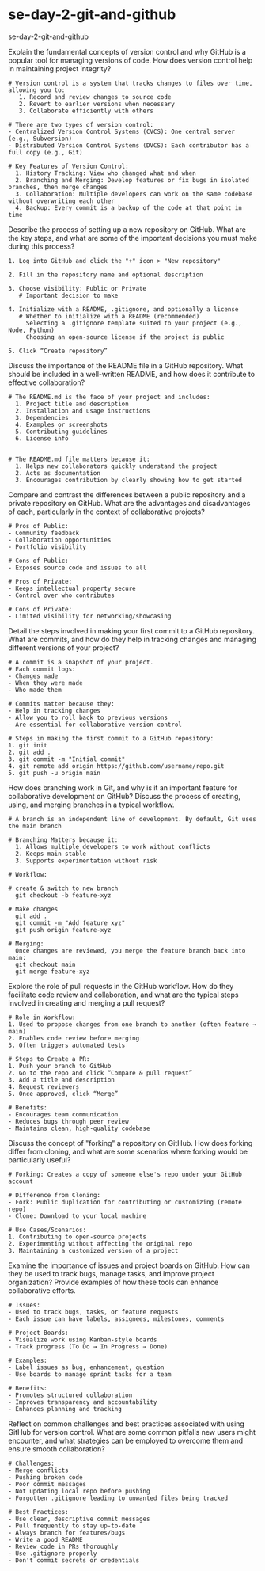 # se-day-2-git-and-github
se-day-2-git-and-github

Explain the fundamental concepts of version control and why GitHub is a popular tool for managing versions of code. How does version control help in maintaining project integrity?

    # Version control is a system that tracks changes to files over time, allowing you to:
       1. Record and review changes to source code
       2. Revert to earlier versions when necessary
       3. Collaborate efficiently with others

    # There are two types of version control:
    - Centralized Version Control Systems (CVCS): One central server (e.g., Subversion)
    - Distributed Version Control Systems (DVCS): Each contributor has a full copy (e.g., Git)

    # Key Features of Version Control:
      1. History Tracking: View who changed what and when
      2. Branching and Merging: Develop features or fix bugs in isolated branches, then merge changes
      3. Collaboration: Multiple developers can work on the same codebase without overwriting each other
      4. Backup: Every commit is a backup of the code at that point in time




Describe the process of setting up a new repository on GitHub. What are the key steps, and what are some of the important decisions you must make during this process?

    1. Log into GitHub and click the "+" icon > "New repository"
    
    2. Fill in the repository name and optional description
    
    3. Choose visibility: Public or Private
       # Important decision to make
       
    4. Initialize with a README, .gitignore, and optionally a license
       # Whether to initialize with a README (recommended)
         Selecting a .gitignore template suited to your project (e.g., Node, Python)
         Choosing an open-source license if the project is public
         
    5. Click “Create repository”

Discuss the importance of the README file in a GitHub repository. What should be included in a well-written README, and how does it contribute to effective collaboration?

    # The README.md is the face of your project and includes: 
      1. Project title and description
      2. Installation and usage instructions
      3. Dependencies
      4. Examples or screenshots
      5. Contributing guidelines
      6. License info


    # The README.md file matters because it:
      1. Helps new collaborators quickly understand the project
      2. Acts as documentation
      3. Encourages contribution by clearly showing how to get started


Compare and contrast the differences between a public repository and a private repository on GitHub. What are the advantages and disadvantages of each, particularly in the context of collaborative projects?

    # Pros of Public:
    - Community feedback
    - Collaboration opportunities
    - Portfolio visibility

    # Cons of Public:
    - Exposes source code and issues to all
    
    # Pros of Private:
    - Keeps intellectual property secure
    - Control over who contributes

    # Cons of Private:
    - Limited visibility for networking/showcasing


Detail the steps involved in making your first commit to a GitHub repository. What are commits, and how do they help in tracking changes and managing different versions of your project?

    # A commit is a snapshot of your project. 
    # Each commit logs: 
    - Changes made
    - When they were made 
    - Who made them

    # Commits matter because they:
    - Help in tracking changes
    - Allow you to roll back to previous versions
    - Are essential for collaborative version control
    
    # Steps in making the first commit to a GitHub repository:
    1. git init
    2. git add .
    3. git commit -m "Initial commit"
    4. git remote add origin https://github.com/username/repo.git
    5. git push -u origin main

How does branching work in Git, and why is it an important feature for collaborative development on GitHub? Discuss the process of creating, using, and merging branches in a typical workflow.

    # A branch is an independent line of development. By default, Git uses the main branch
    
    # Branching Matters because it:
      1. Allows multiple developers to work without conflicts
      2. Keeps main stable
      3. Supports experimentation without risk

    # Workflow:
    
    # create & switch to new branch
      git checkout -b feature-xyz  
    
    # Make changes
      git add .
      git commit -m "Add feature xyz"
      git push origin feature-xyz

    # Merging: 
      Once changes are reviewed, you merge the feature branch back into main:
      git checkout main
      git merge feature-xyz


Explore the role of pull requests in the GitHub workflow. How do they facilitate code review and collaboration, and what are the typical steps involved in creating and merging a pull request?

    # Role in Workflow:
    1. Used to propose changes from one branch to another (often feature → main)
    2. Enables code review before merging
    3. Often triggers automated tests

    # Steps to Create a PR:
    1. Push your branch to GitHub
    2. Go to the repo and click “Compare & pull request”
    3. Add a title and description
    4. Request reviewers
    5. Once approved, click “Merge”

    # Benefits:
    - Encourages team communication
    - Reduces bugs through peer review
    - Maintains clean, high-quality codebase

Discuss the concept of "forking" a repository on GitHub. How does forking differ from cloning, and what are some scenarios where forking would be particularly useful?

    # Forking: Creates a copy of someone else's repo under your GitHub account

    # Difference from Cloning:
    - Fork: Public duplication for contributing or customizing (remote repo)
    - Clone: Download to your local machine

    # Use Cases/Scenarios:
    1. Contributing to open-source projects
    2. Experimenting without affecting the original repo
    3. Maintaining a customized version of a project


Examine the importance of issues and project boards on GitHub. How can they be used to track bugs, manage tasks, and improve project organization? Provide examples of how these tools can enhance collaborative efforts.

    # Issues:
    - Used to track bugs, tasks, or feature requests
    - Each issue can have labels, assignees, milestones, comments

    # Project Boards:
    - Visualize work using Kanban-style boards
    - Track progress (To Do → In Progress → Done)

    # Examples: 
    - Label issues as bug, enhancement, question
    - Use boards to manage sprint tasks for a team

    # Benefits:
    - Promotes structured collaboration
    - Improves transparency and accountability
    - Enhances planning and tracking


Reflect on common challenges and best practices associated with using GitHub for version control. What are some common pitfalls new users might encounter, and what strategies can be employed to overcome them and ensure smooth collaboration?

    # Challenges:
    - Merge conflicts
    - Pushing broken code
    - Poor commit messages
    - Not updating local repo before pushing
    - Forgotten .gitignore leading to unwanted files being tracked

    # Best Practices:
    - Use clear, descriptive commit messages
    - Pull frequently to stay up-to-date
    - Always branch for features/bugs
    - Write a good README
    - Review code in PRs thoroughly
    - Use .gitignore properly
    - Don't commit secrets or credentials
